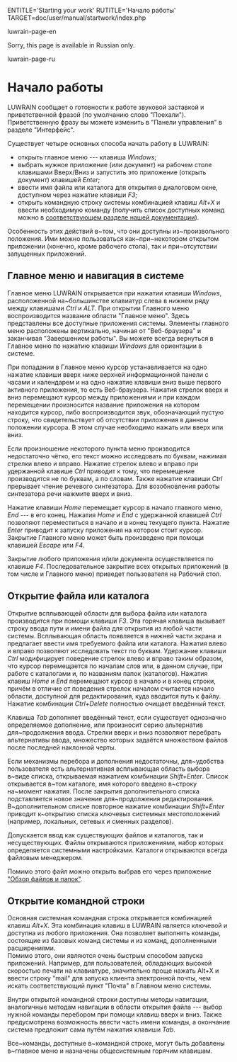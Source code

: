 
ENTITLE='Starting your work'
RUTITLE='Начало работы'
TARGET=doc/user/manual/startwork/index.php

luwrain-page-en

Sorry, this page is available in Russian only.

luwrain-page-ru

# Начало работы

LUWRAIN сообщает о готовности к работе звуковой заставкой и приветственной фразой
(по умолчанию слово "Поехали").
Приветственную  фразу  вы можете изменить в "Панели управления" в разделе "Интерфейс".

Существует четыре  основных способа начать работу в LUWRAIN:

* открыть главное меню --- клавиша _Windows_;
* выбрать нужное приложение (или документ) на рабочем столе клавишами Вверх/Вниз и запустить  это приложение (открыть документ) клавишей _Enter_;
* ввести имя файла или каталога для открытия в диалоговом окне, доступном через нажатие клавиши _F3_;
* открыть командную строку системы комбинацией клавиш _Alt+X_ и ввести необходимую команду (получить список доступных команд можно в [соответствующем разделе нашей документации](local:/doc/user/manual/commands/)).

Особенность этих действий в~том, что они доступны из~произвольного положения. 
Ими можно пользоваться как~при~некотором открытом приложении (конечно, кроме рабочего стола),
так и при~отсутствии запущенных приложений.

## Главное меню и навигация в системе

Главное меню LUWRAIN открывается при нажатии клавиши _Windows_,
расположенной на~большинстве клавиатур слева в нижнем ряду между клавишами _Ctrl_ и _ALT_.
При открытии Главного меню воспроизводится название области  "Главное меню". 
Здесь представлены все доступные приложения системы. 
Элементы главного меню расположены вертикально,
начиная от "Веб-браузера" и заканчивая  "Завершением  работы". 
Вы можете всегда вернуться в Главное меню по нажатию клавиши _Windows_ для ориентации в системе.

При попадании в Главное меню курсор устанавливается на одно нажатие клавиши вверх ниже верхней информационной панели с часами и  календарем
и на одно нажатие клавиши вниз выше первого активного приложения, то есть Веб-браузера. 
Нажатия стрелок вверх  и  вниз  перемещают  курсор  между
приложениями и при каждом перемещении произносится название приложения на  котором  находится  курсор,
либо  воспроизводится  звук,  обозначающий пустую строку, что свидетельствует об отсутствии приложения в данном положении курсора. 
В этом случае необходимо нажать или вверх или вниз.

Если произношение некоторого пункта меню производится недостаточно чётко, его текст можно исследовать по буквам, нажимая  стрелки  влево  и вправо. 
Нажатие стрелок влево и вправо при удержанной клавише _Ctrl_ приводит к тому, что перемещение производится не по буквам, а по словам.
Также нажатие клавиши _Ctrl_ прерывает чтение речевого синтезатора. 
Для возобновления работы синтезатора речи нажмите вверх и вниз.

Нажатие клавиши _Home_ перемещает курсор в начало главного меню, 
_End_ --- в его конец. 
Нажатия _Home_ и _End_ с удержанной клавишей  _Ctrl_  позволяют переместиться в начало и в конец текущего пункта. 
Нажатие _Enter_ приводит к запуску приложения на котором стоит  курсор. 
Закрытие  Главного  меню может быть произведено при помощи клавишей _Escape_ или _F4_.

Закрытие любого приложения и/или документа осуществляется по клавише _F4_. 
Последовательное закрытие всех открытых приложений (в  том  числе  и
Главного меню) приведет пользователя на Рабочий стол.

## Открытие файла или каталога

Открытие всплывающей области для выбора файла или каталога производится при помощи клавиши _F3_.
Эта горячая клавиша  вызывает  строку  ввода пути и имени файла для открытия из любой части системы.
Всплывающая область появляется в нижней части экрана и предлагает ввести  имя  требуемого файла или каталога.
Нажатия влево и вправо позволяют исследовать текст по буквам.
Удержание клавиши _Ctrl_ модифицирует поведение стрелок  влево  и вправо таким образом,
что курсор перемещается по началам слов или, в данном случае, при работе с каталогами и, по  названиям  папок  (каталогов).
Нажатия клавиш _Home_ и _End_ перемещают курсор в начало и в конец строки,
причём в отличие от поведения стрелок началом  считается  начало  области,
доступной для редактирования, куда вводится путь к файлу.
Нажатие комбинации _Ctrl+Delete_ полностью очищает введённый текст.

Клавиша _Tab_ дополняет введённый текст, если существует однозначно определяемое дополнение,
или произносит серию альтернатив для~продолжения ввода.
Стрелки вверх и вниз позволяют перебрать альтернативы ввода, множество  которых  задаётся  множеством  файлов  после  последней  наклонной черты.

Если механизмы перебора и дополнения недостаточны, 
для~удобства пользователя есть  альтернативная  всплывающая область выбора в~виде списка,
открываемая нажатием комбинации _Shift+Enter_.
Список открывается в~том каталоге, имя которого введено в~строку на~момент нажатия.
После закрытия дополнительного списка подставляется новое значение для~продолжения редактирования.
В~дополнительном списке  повторное нажатие комбинации _Shift+Enter_  приводит к~открытию списка ключевых системных местоположений
(например, локальных, сетевых и сменных разделов). 

Допускается ввод как существующих файлов и каталогов, 
так и несуществующих.
Файлы открываются приложениями,
набор которых определяется системными настройками.
Каталоги открываются всегда файловым менеджером.

Помимо этого файл можно открыть выбрав его через приложение ["Обзор файлов и папок"](local:/doc/user/manual/app/commander/).

## Открытие командной строки

Основная системная командная строка открывается комбинацией клавиш _Alt+X_. 
Эта комбинация клавиш в LUWRAIN является ключевой и  доступна  из любого приложения. 
Она позволяет выполнять команды, состоящие из базовых команд системы и из команд,  дополненными  расширениями.  
Помимо  этого, они являются очень быстрым способом запуска  приложений. 
Например,  для  пользователей,  обладающих  высокой  скоростью  печати  на  клавиатуре,
значительно проще нажать Alt+X и ввести строку "mail" для запуска клиента электронной почты, чем искать соответствующий пункт "Почта"  в  Главном
меню системы.

Внутри открытой командной строки доступны методы навигации, аналогичные методам навигации в области открытия файла --- выбор  нужной  команды перебором при помощи клавиш вверх и вниз. 
Также предусмотрена возможность ввести часть имени команды, а окончание система  предложит  сама  путём нажатия клавиши _Tab_.

Все~команды, доступные в~командной строке, 
могут быть добавлены в~главное меню 
и назначены общесистемным горячим клавишам. 

